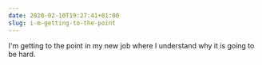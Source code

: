```yaml
---
date: 2020-02-10T19:27:41+01:00
slug: i-m-getting-to-the-point
---
```

I'm getting to the point in my new job where I understand why it is going to be hard.

